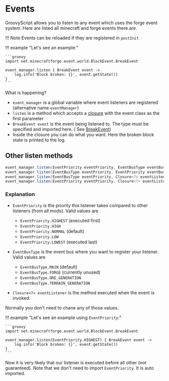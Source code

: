 # Events

GroovyScript allows you to listen to any event which uses the forge event system.
Here are listed all minecraft and forge events there are.

!!! Note
    Events can be reloaded if they are registered in `postInit`

!!! example "Let's see an example:"

    ```groovy
    import net.minecraftforge.event.world.BlockEvent.BreakEvent

    event_manager.listen { BreakEvent event ->
        log.info('Block broken: {}', event.getState())
    }
    ```

What is happening?

- `event_manager` is a global variable where event listeners are registered (alternative name `eventManager`)
- `listen` is a method which accepts a [closure](../../../groovy/closure.md) with the event class as the first parameter
- `BreakEvent event` is the event being listened to. The type must be specified and imported here. (
  See [BreakEvent](block_event._break_event.md))
- Inside the closure you can do what you want. Here the broken block state is printed to the log.

## Other listen methods

```groovy
event_manager.listen(EventPriority eventPriority, EventBusType eventBusType, Closure<?> eventListener)
event_manager.listen(EventBusType eventPriority, EventPriority eventBusType, Closure<?> eventListener)
event_manager.listen(EventBusType eventPriority, Closure<?> eventListener)
event_manager.listen(EventPriority eventPriority, Closure<?> eventListener)
```

### Explanation

- `EventPriority` is the priority this listener takes compared to other listeners (from all mods). Valid values are
  - `EventPriority.HIGHEST` (executed first)
  - `EventPriority.HIGH`
  - `EventPriority.NORMAL` (default)
  - `EventPriority.LOW`
  - `EventPriority.LOWEST` (executed last)

- `EventBusType` is the event bus where you want to register your listener. Valid values are
  - `EventBusType.MAIN` (default)
  - `EventBusType.FORGE` (currently unused)
  - `EventBusType.ORE_GENERATION`
  - `EventBusType.TERRAIN_GENERATION`

- `Closure<?> eventListener` is the method executed when the event is invoked.

Normally you don't need to chane any of those values. <br>

!!! example "Let's see an example using `EventPriority`:"

    ```groovy
    import net.minecraftforge.event.world.BlockEvent.BreakEvent

    event_manager.listen(EventPriority.HIGHEST) { BreakEvent event ->
        log.info('Block broken: {}', event.getState())
    }
    ```

Now it is very likely that our listener is executed before all other (not guaranteed).
Note that we don't need to import `EventPriority`. It is auto imported.
